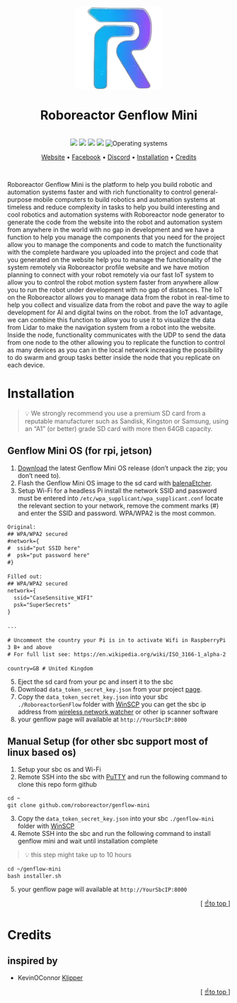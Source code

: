 <div align="center">

<img width="200" src="./RoboreactorGenFlow/static/favicon.png">

<br>

# Roboreactor Genflow Mini

<br>

<img src="https://img.shields.io/github/downloads/roboreactor/genflow_mini_alpha/total"/>
<a href="https://github.com/roboreactor/genflow_mini_alpha/issues"><img src="https://img.shields.io/github/issues/roboreactor/genflow_mini_alpha.svg"/></a>
<a href="https://github.com/roboreactor/genflow_mini_alpha/releases"><img src="https://img.shields.io/github/v/release/roboreactor/genflow_mini_alpha?display_name=tag"/></a>
<a href="./RoboreactorGenFlow/LICENSE"><img src="https://img.shields.io/badge/license-MIT-yellow.svg"></a>
<img src="https://img.shields.io/badge/OS-linux-teal??style=flat&logo=Linux&logoColor=b0c0c0&labelColor=363D44" alt="Operating systems">

<br>

[Website](https://roboreactor.com) •
[Facebook](https://www.facebook.com/groups/496935899075410/) •
[Discord](https://discord.gg/guGDf24nrF) •
[Installation](#installation) •
[Credits](#credits)

<br>
</div>

Roboreactor Genflow Mini is the platform to help you build robotic and automation systems faster and with rich functionality to control general-purpose mobile computers to build robotics and automation systems at timeless and reduce complexity in tasks to help you build interesting and cool robotics and automation systems with Roboreactor node generator to generate the code from the website into the robot and automation system from anywhere in the world with no gap in development and
we have a function to help you manage the components that you need for the project allow you to manage the components and code to match the functionality with the complete hardware you uploaded into the project and code that you generated on the website help you to manage the functionality of the system remotely via Roboreactor profile website and we have motion planning to connect with your robot remotely via our fast IoT system
to allow you to control the robot motion system faster from anywhere allow you to run the robot under development with no gap of distances.
The IoT on the Roboreactor allows you to manage data from the robot in real-time to help you collect and visualize data from the robot and pave the way to agile development for AI and digital twins on the robot.
from the IoT advantage, we can combine this function to allow you to use it to visualize the data from Lidar to make the navigation system from a robot into the website.
Inside the node, functionality communicates with the UDP to send the data from one node to the other allowing you to replicate the function to control as many devices as you can in the local network
increasing the possibility to do swarm and group tasks better inside the node that you replicate on each device.

# Installation

> 💡 We strongly recommend you use a premium SD card from a reputable manufacturer such as Sandisk, Kingston or Samsung, using an “A1” (or better) grade SD card with more then 64GB capacity.

## Genflow Mini OS (for rpi, jetson)

1. [Download](https://roboreactor.com/download/) the latest Genflow Mini OS release (don’t unpack the zip; you don’t need to).
2. Flash the Genflow Mini OS image to the sd card with [balenaEtcher](https://www.balena.io/etcher/).
3. Setup Wi-Fi for a headless Pi install the network SSID and password must be entered into `/etc/wpa_supplicant/wpa_supplicant.conf` locate the relevant section to your network, remove the comment marks (#) and enter the SSID and password. WPA/WPA2 is the most common.

```
Original:
## WPA/WPA2 secured
#network={
#  ssid="put SSID here"
#  psk="put password here"
#}

Filled out:
## WPA/WPA2 secured
network={
  ssid="CaseSensitive_WIFI"
  psk="SuperSecrets"
}

...

# Uncomment the country your Pi is in to activate Wifi in RaspberryPi 3 B+ and above
# For full list see: https://en.wikipedia.org/wiki/ISO_3166-1_alpha-2

country=GB # United Kingdom
```

5. Eject the sd card from your pc and insert it to the sbc
6. Download `data_token_secret_key.json` from your project [page](https://roboreactor.com/profile).
7. Copy the `data_token_secret_key.json` into your sbc `./RoboreactorGenFlow` folder with [WinSCP](https://winscp.net/eng/download.php) you can get the sbc ip address from [wireless network watcher](https://www.nirsoft.net/utils/wireless_network_watcher.html) or other ip scanner software
8. your genflow page will available at `http://YourSbcIP:8000`

## Manual Setup (for other sbc support most of linux based os)

1. Setup your sbc os and Wi-Fi
2. Remote SSH into the sbc with [PuTTY](https://www.putty.org) and run the following command to clone this repo form github

```
cd ~
git clone github.com/roboreactor/genflow-mini
```

3. Copy the `data_token_secret_key.json` into your sbc `./genflow-mini` folder with [WinSCP](https://winscp.net/eng/download.php)
4. Remote SSH into the sbc and run the following command to install genflow mini and wait until installation complete

> 💡 this step might take up to 10 hours

```
cd ~/genflow-mini
bash installer.sh
```

5. your genflow page will available at `http://YourSbcIP:8000`

<div align="right">[ <a href="#">☝️to top </a> ]</div>

# Credits

## inspired by

- KevinOConnor [Klipper](https://github.com/Klipper3d/klipper)

<div align="right">[ <a href="#">☝️to top </a> ]</div>
